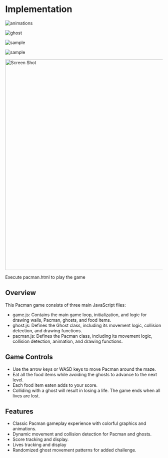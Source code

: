# Implementation

![animations](https://github.com/dreamboat26/reimagined-lamp/assets/125608791/64881375-691d-47e2-ae64-b43875354c59)


![ghost](https://github.com/dreamboat26/reimagined-lamp/assets/125608791/57873921-3828-4372-8fff-7add88a6bc63)


![sample](https://github.com/dreamboat26/reimagined-lamp/assets/125608791/f10e0678-41c4-44f6-b7c8-1384d90df1c3)


![sample](https://github.com/dreamboat26/reimagined-lamp/assets/125608791/084c97d1-5e11-46a4-8427-d4273902fdda)


<img width="673" alt="Screen Shot" src="https://github.com/dreamboat26/reimagined-lamp/assets/125608791/141a17a4-a57a-498a-b3aa-c4acfc636158">


Execute pacman.html to play the game

## Overview
This Pacman game consists of three main JavaScript files:
- game.js: Contains the main game loop, initialization, and logic for drawing walls, Pacman, ghosts, and food items.
- ghost.js: Defines the Ghost class, including its movement logic, collision detection, and drawing functions.
- pacman.js: Defines the Pacman class, including its movement logic, collision detection, animation, and drawing functions.

## Game Controls
- Use the arrow keys or WASD keys to move Pacman around the maze.
- Eat all the food items while avoiding the ghosts to advance to the next level.
- Each food item eaten adds to your score.
- Colliding with a ghost will result in losing a life. The game ends when all lives are lost.

## Features
- Classic Pacman gameplay experience with colorful graphics and animations.
- Dynamic movement and collision detection for Pacman and ghosts.
- Score tracking and display.
- Lives tracking and display
- Randomized ghost movement patterns for added challenge.

